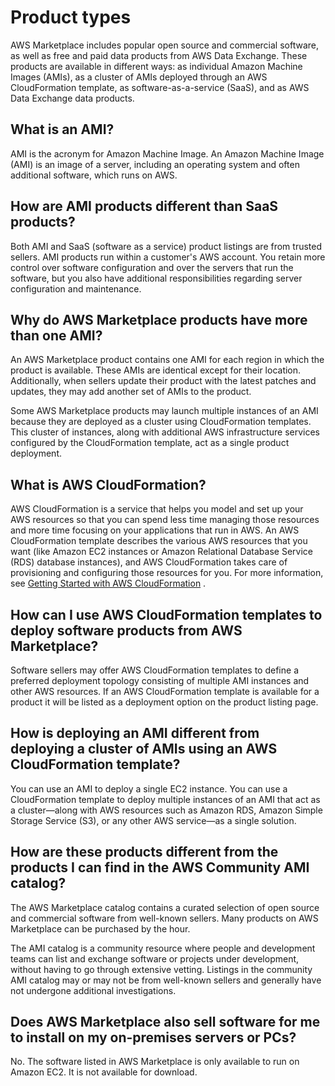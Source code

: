 # Product types<a name="buyer-product-types"></a>

AWS Marketplace includes popular open source and commercial software, as well as free and paid data products from AWS Data Exchange\. These products are available in different ways: as individual Amazon Machine Images \(AMIs\), as a cluster of AMIs deployed through an AWS CloudFormation template, as software\-as\-a\-service \(SaaS\), and as AWS Data Exchange data products\.

## What is an AMI?<a name="what-is-an-ami"></a>

 AMI is the acronym for Amazon Machine Image\. An Amazon Machine Image \(AMI\) is an image of a server, including an operating system and often additional software, which runs on AWS\. 

## How are AMI products different than SaaS products?<a name="how-are-ami-products-different-than-saas-products"></a>

 Both AMI and SaaS \(software as a service\) product listings are from trusted sellers\. AMI products run within a customer's AWS account\. You retain more control over software configuration and over the servers that run the software, but you also have additional responsibilities regarding server configuration and maintenance\. 

## Why do AWS Marketplace products have more than one AMI?<a name="why-do-aws-marketplace-products-have-more-than-one-ami"></a>

 An AWS Marketplace product contains one AMI for each region in which the product is available\. These AMIs are identical except for their location\. Additionally, when sellers update their product with the latest patches and updates, they may add another set of AMIs to the product\. 

 Some AWS Marketplace products may launch multiple instances of an AMI because they are deployed as a cluster using CloudFormation templates\. This cluster of instances, along with additional AWS infrastructure services configured by the CloudFormation template, act as a single product deployment\. 

## What is AWS CloudFormation?<a name="what-is-aws-cloudformation"></a>

 AWS CloudFormation is a service that helps you model and set up your AWS resources so that you can spend less time managing those resources and more time focusing on your applications that run in AWS\. An AWS CloudFormation template describes the various AWS resources that you want \(like Amazon EC2 instances or Amazon Relational Database Service \(RDS\) database instances\), and AWS CloudFormation takes care of provisioning and configuring those resources for you\. For more information, see [Getting Started with AWS CloudFormation](https://docs.aws.amazon.com/AWSCloudFormation/latest/UserGuide/GettingStarted.html) \. 

## How can I use AWS CloudFormation templates to deploy software products from AWS Marketplace?<a name="how-can-i-use-aws-cloudformation-templates-to-deploy-software-products-from-aws-marketplace"></a>

Software sellers may offer AWS CloudFormation templates to define a preferred deployment topology consisting of multiple AMI instances and other AWS resources\. If an AWS CloudFormation template is available for a product it will be listed as a deployment option on the product listing page\. 

## How is deploying an AMI different from deploying a cluster of AMIs using an AWS CloudFormation template?<a name="how-is-deploying-an-ami-different-from-deploying-a-cluster-of-amis-using-an-aws-cloudformation-template"></a>

You can use an AMI to deploy a single EC2 instance\. You can use a CloudFormation template to deploy multiple instances of an AMI that act as a cluster—along with AWS resources such as Amazon RDS, Amazon Simple Storage Service \(S3\), or any other AWS service—as a single solution\. 

## How are these products different from the products I can find in the AWS Community AMI catalog?<a name="how-are-these-products-different-than-the-products-i-can-find-in-the-aws-community-ami-catalog"></a>

The AWS Marketplace catalog contains a curated selection of open source and commercial software from well\-known sellers\. Many products on AWS Marketplace can be purchased by the hour\. 

 The AMI catalog is a community resource where people and development teams can list and exchange software or projects under development, without having to go through extensive vetting\. Listings in the community AMI catalog may or may not be from well\-known sellers and generally have not undergone additional investigations\. 

## Does AWS Marketplace also sell software for me to install on my on\-premises servers or PCs?<a name="does-aws-marketplace-also-sell-software-for-me-to-install-on-my-on-premises-servers-or-pcs"></a>

 No\. The software listed in AWS Marketplace is only available to run on Amazon EC2\. It is not available for download\. 